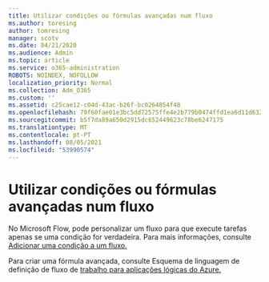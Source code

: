 ```yaml
---
title: Utilizar condições ou fórmulas avançadas num fluxo
ms.author: toresing
author: tomresing
manager: scotv
ms.date: 04/21/2020
ms.audience: Admin
ms.topic: article
ms.service: o365-administration
ROBOTS: NOINDEX, NOFOLLOW
localization_priority: Normal
ms.collection: Adm_O365
ms.custom: ''
ms.assetid: c25cae12-c04d-43ac-b26f-bc0264854f48
ms.openlocfilehash: 79f60fae01e3bc5dd72575ffe4e2b779b0474ffd1ea6d11d632365cd63c5bf81
ms.sourcegitcommit: b5f7da89a650d2915dc652449623c78be6247175
ms.translationtype: MT
ms.contentlocale: pt-PT
ms.lasthandoff: 08/05/2021
ms.locfileid: "53990574"
---
```

# <a name="use-conditions-or-advanced-formulas-in-a-flow"></a>Utilizar condições ou fórmulas avançadas num fluxo

No Microsoft Flow, pode personalizar um fluxo para que execute tarefas apenas se uma condição for verdadeira. Para mais informações, consulte [Adicionar uma condição a um fluxo.](https://go.microsoft.com/fwlink/?linkid=872112)
  
Para criar uma fórmula avançada, consulte Esquema de linguagem de definição de fluxo de [trabalho para aplicações lógicas do Azure.](https://aka.ms/logicexpressions)
  

